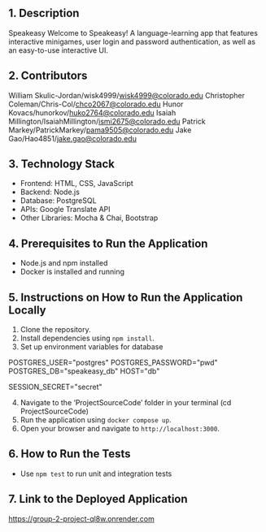 ## 1. Description
Speakeasy
Welcome to Speakeasy! A language-learning app that features interactive minigames, user login and password authentication, as well as an easy-to-use interactive UI.

## 2. Contributors
William Skulic-Jordan/wisk4999/wisk4999@colorado.edu
Christopher Coleman/Chris-Col/chco2067@colorado.edu
Hunor Kovacs/hunorkov/huko2764@colorado.edu
Isaiah Millington/IsaiahMillington/ismi2675@colorado.edu
Patrick Markey/PatrickMarkey/pama9505@colorado.edu
Jake Gao/Hao4851/jake.gao@colorado.edu

## 3. Technology Stack
- Frontend: HTML, CSS, JavaScript
- Backend: Node.js
- Database: PostgreSQL
- APIs: Google Translate API
- Other Libraries: Mocha & Chai,  Bootstrap

## 4. Prerequisites to Run the Application
- Node.js and npm installed
- Docker is installed and running

## 5. Instructions on How to Run the Application Locally
1. Clone the repository.
2. Install dependencies using `npm install`.
3. Set up environment variables for database

POSTGRES_USER="postgres"
POSTGRES_PASSWORD="pwd"
POSTGRES_DB="speakeasy_db"
HOST="db"

SESSION_SECRET="secret"

4. Navigate to the ‘ProjectSourceCode’ folder in your terminal (cd ProjectSourceCode)
5. Run the application using `docker compose up`.
6. Open your browser and navigate to `http://localhost:3000`.

## 6. How to Run the Tests
- Use `npm test` to run unit and integration tests

## 7. Link to the Deployed Application
https://group-2-project-ql8w.onrender.com
